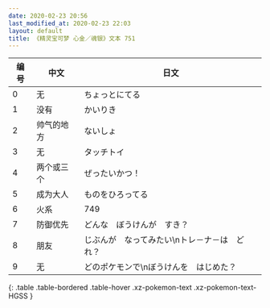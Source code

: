 ```yaml
---
date: 2020-02-23 20:56
last_modified_at: 2020-02-23 22:03
layout: default
title: 《精灵宝可梦 心金／魂银》文本 751
---
```

| 编号 | 中文 | 日文 |
| ---- | ---- | ---- |
| 0 | 无 | ちょっとにてる |
| 1 | 没有 | かいりき |
| 2 | 帅气的地方 | ないしょ |
| 3 | 无 | タッチトイ |
| 4 | 两个或三个 | ぜったいかつ！ |
| 5 | 成为大人 | ものをひろってる |
| 6 | 火系 | 749 |
| 7 | 防御优先 | どんな　ぼうけんが　すき？ |
| 8 | 朋友 | じぶんが　なってみたい\nトレ－ナ－は　どれ？ |
| 9 | 无 | どのポケモンで\nぼうけんを　はじめた？ |
{: .table .table-bordered .table-hover .xz-pokemon-text .xz-pokemon-text-HGSS }